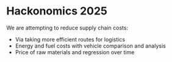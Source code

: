# Hackonomics 2025 

We are attempting to reduce supply chain costs: 
  - Via taking more efficient routes for logistics
  - Energy and fuel costs with vehicle comparison and analysis
  - Price of raw materials and regression over time 

